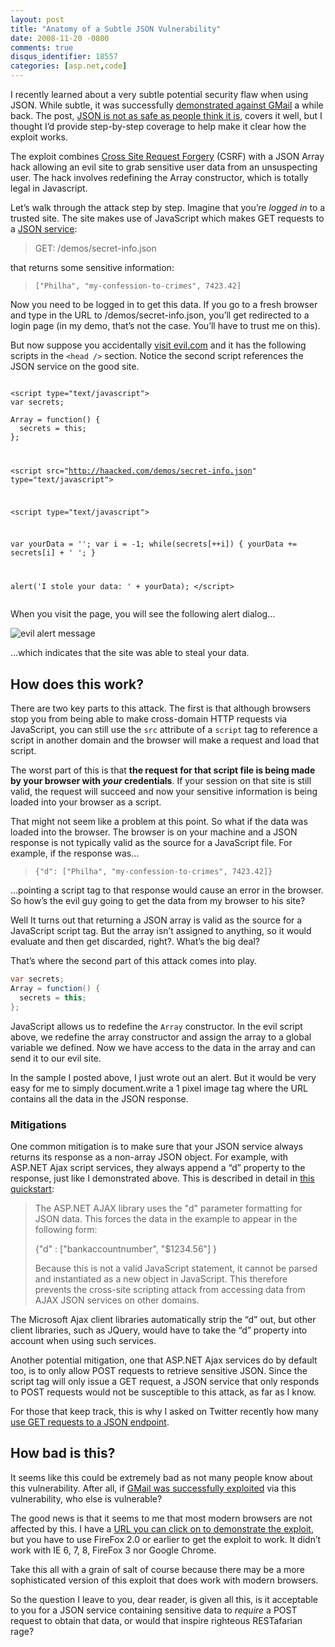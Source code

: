 ```yaml
---
layout: post
title: "Anatomy of a Subtle JSON Vulnerability"
date: 2008-11-20 -0800
comments: true
disqus_identifier: 18557
categories: [asp.net,code]
---
```

I recently learned about a very subtle potential security flaw when using JSON. While subtle, it was successfully [demonstrated against GMail](http://jeremiahgrossman.blogspot.com/2006/01/advanced-web-attack-techniques-using.html "GMail Attack") a while back. The post, [JSON is not as safe as people think it is](http://directwebremoting.org/blog/joe/2007/03/05/json_is_not_as_safe_as_people_think_it_is.html "JSON is not so safe"), covers it well, but I thought I’d provide step-by-step coverage to help make it clear how the exploit works.

The exploit combines [Cross Site Request Forgery](http://www.codinghorror.com/blog/archives/001175.html "Cross Site Request Forgery") (CSRF) with a JSON Array hack allowing an evil site to grab sensitive user data from an unsuspecting user. The hack involves redefining the Array constructor, which is totally legal in Javascript.

Let’s walk through the attack step by step. Imagine that you’re *logged in* to a trusted site. The site makes use of JavaScript which makes GET requests to a [JSON service](http://haacked.com/demos/secret-info.json "Json service"):

> GET: /demos/secret-info.json

that returns some sensitive information:

> `["Philha", "my-confession-to-crimes", 7423.42]`

Now you need to be logged in to get this data. If you go to a fresh browser and type in the URL to /demos/secret-info.json, you’ll get
redirected to a login page (in my demo, that’s not the case. You’ll have to trust me on this).

But now suppose you accidentally [visit evil.com](http://subtextproject.com/demos/evil.html "Evil demo") and it has the following scripts in the `<head />` section. Notice the second script references the JSON service on the good site.

<pre><code>
&lt;script type="text/javascript">
var secrets;

Array = function() {
  secrets = this;
};
</script>

&lt;script src="http://haacked.com/demos/secret-info.json" 
  type="text/javascript"></script>

&lt;script type="text/javascript">

  var yourData = '';
  var i = -1;
  while(secrets[++i]) {
    yourData += secrets[i] + ' ';
  }

  alert('I stole your data: ' + yourData);
&lt;/script>
</code></pre>

When you visit the page, you will see the following alert dialog…

![evil alert message](http://haacked.com/images/haacked_com/WindowsLiveWriter/JSONSecurity_C4E5/evil-alert-message_3.png "evil alert message")

…which indicates that the site was able to steal your data.

How does this work?
-------------------

There are two key parts to this attack. The first is that although browsers stop you from being able to make cross-domain HTTP requests via JavaScript, you can still use the `src` attribute of a `script` tag to reference a script in another domain and the browser will make a request and load that script.

The worst part of this is that **the request for that script file is being made by your browser with *your* credentials**. If your session on that site is still valid, the request will succeed and now your sensitive information is being loaded into your browser as a script.

That might not seem like a problem at this point. So what if the data was loaded into the browser. The browser is on your machine and a JSON response is not typically valid as the source for a JavaScript file. For example, if the response was…

> `{"d": ["Philha", "my-confession-to-crimes", 7423.42]}`

…pointing a script tag to that response would cause an error in the browser. So how’s the evil guy going to get the data from my browser to his site?

Well It turns out that returning a JSON array is valid as the source for a JavaScript script tag. But the array isn’t assigned to anything, so it would evaluate and then get discarded, right?. What’s the big deal?

That’s where the second part of this attack comes into play.

```csharp
var secrets;
Array = function() {
  secrets = this;
};
```

JavaScript allows us to redefine the `Array` constructor. In the evil script above, we redefine the array constructor and assign the array to a global variable we defined. Now we have access to the data in the array and can send it to our evil site.

In the sample I posted above, I just wrote out an alert. But it would be very easy for me to simply document.write a 1 pixel image tag where the URL contains all the data in the JSON response.

### Mitigations

One common mitigation is to make sure that your JSON service always returns its response as a non-array JSON object. For example, with
ASP.NET Ajax script services, they always append a “d” property to the response, just like I demonstrated above. This is described in detail in [this quickstart](http://quickstarts.asp.net/previews/ajax/jsonsyntax.aspx "Json Syntax"):

> The ASP.NET AJAX library uses the "d" parameter formatting for JSON
> data. This forces the data in the example to appear in the following
> form:
>
> {"d" : ["bankaccountnumber", "$1234.56"] }
>
> Because this is not a valid JavaScript statement, it cannot be parsed
> and instantiated as a new object in JavaScript. This therefore
> prevents the cross-site scripting attack from accessing data from AJAX
> JSON services on other domains.
>
The Microsoft Ajax client libraries automatically strip the “d” out, but
other client libraries, such as JQuery, would have to take the “d”
property into account when using such services.

Another potential mitigation, one that ASP.NET Ajax services do by default too, is to only allow POST requests to retrieve sensitive JSON. Since the script tag will only issue a GET request, a JSON service that only responds to POST requests would not be susceptible to this attack, as far as I know.

For those that keep track, this is why I asked on Twitter recently how many [use GET requests to a JSON
endpoint](http://twitter.com/haacked/status/1010119989 "GET requests").

How bad is this?
----------------

It seems like this could be extremely bad as not many people know about this vulnerability. After all, if [GMail was successfully
exploited](http://jeremiahgrossman.blogspot.com/2006/01/advanced-web-attack-techniques-using.html "Advanced Web Attack Techniques using GMail") via this vulnerability, who else is vulnerable?

The good news is that it seems to me that most modern browsers are not affected by this. I have a [URL you can click on to demonstrate the exploit](http://subtextproject.com/demos/evil.html "Evil Site Demo"), but you have to use FireFox 2.0 or earlier to get the exploit to work. It didn’t work with IE 6, 7, 8, FireFox 3 nor Google Chrome.

Take this all with a grain of salt of course because there may be a more sophisticated version of this exploit that does work with modern browsers.

So the question I leave to you, dear reader, is given all this, is it acceptable to you for a JSON service containing sensitive data to *require* a POST request to obtain that data, or would that inspire righteous RESTafarian rage?
